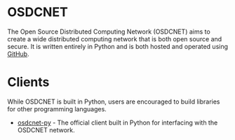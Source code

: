 OSDCNET
=======
The Open Source Distributed Computing Network (OSDCNET) aims to create a wide
distributed computing network that is both open source and secure.  It is
written entirely in Python and is both hosted and operated using
[GitHub](https://github.com/osdcnet/osdcnet).

Clients
=======
While OSDCNET is built in Python, users are encouraged to build libraries for
other programming languages.

- [osdcnet-py](https://github.com/osdcnet/osdcnet-py) - The official client
  built in Python for interfacing with the OSDCNET network.
